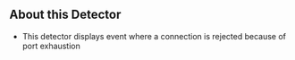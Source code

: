 ## About this Detector

* This detector displays event where a connection is rejected because of port exhaustion